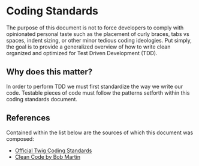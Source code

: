 # Coding Standards

The purpose of this document is not to force developers to comply with opinionated personal taste such as the placement of curly braces, tabs vs spaces, indent sizing, or other minor tedious coding ideologies. Put simply, the goal is to provide a generalized overview of how to write clean organized and optimized for Test Driven Development (TDD).

## Why does this matter?

In order to perform TDD we must first standardize the way we write our code. Testable pieces of code must follow the patterns setforth within this coding standards document.

## References

Contained within the list below are the sources of which this document was composed:

- [Official Twig Coding Standards](https://twig.symfony.com/doc/3.x/coding_standards.html)
- [Clean Code by Bob Martin](https://youtube.com/playlist?list=PLmmYSbUCWJ4x1GO839azG_BBw8rkh-zOj)